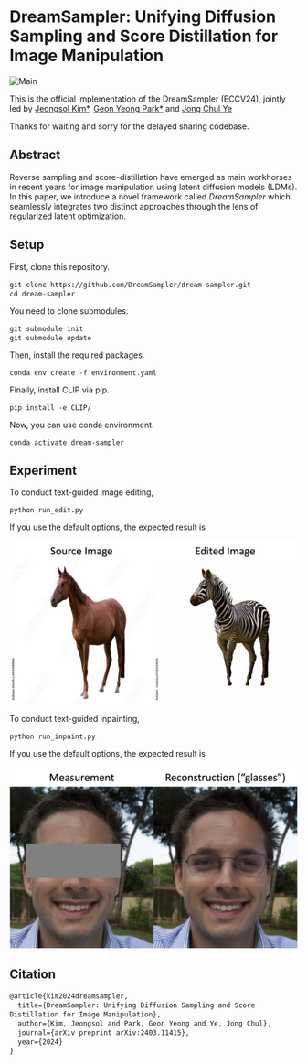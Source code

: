 # DreamSampler: Unifying Diffusion Sampling and Score Distillation for Image Manipulation


![Main](assets/main.png)


This is the official implementation of the DreamSampler (ECCV24), jointly led by
[Jeongsol Kim*](https://jeongsol.dev/), [Geon Yeong Park*](https://geonyeong-park.github.io/) and [Jong Chul Ye](https://bispl.weebly.com/professor.html)

Thanks for waiting and sorry for the delayed sharing codebase.


## Abstract

Reverse sampling and score-distillation have emerged as main workhorses in recent years for image manipulation using latent diffusion models (LDMs).
In this paper, we introduce a novel framework called *DreamSampler* which seamlessly integrates two distinct approaches through the lens of regularized latent optimization.

## Setup

First, clone this repository.

```
git clone https://github.com/DreamSampler/dream-sampler.git
cd dream-sampler
```

You need to clone submodules.

```
git submodule init
git submodule update
```

Then, install the required packages.


```
conda env create -f environment.yaml
```

Finally, install CLIP via pip.

```
pip install -e CLIP/
```

Now, you can use conda environment.

```
conda activate dream-sampler
```


## Experiment

To conduct text-guided image editing,

```
python run_edit.py
```

If you use the default options, the expected result is

![EditResult](assets/real_edit.png)


To conduct text-guided inpainting,

```
python run_inpaint.py
```

If you use the default options, the expected result is 

![InpaintResult](assets/inpaint.png)


## Citation

```
@article{kim2024dreamsampler,
  title={DreamSampler: Unifying Diffusion Sampling and Score Distillation for Image Manipulation},
  author={Kim, Jeongsol and Park, Geon Yeong and Ye, Jong Chul},
  journal={arXiv preprint arXiv:2403.11415},
  year={2024}
}
```
